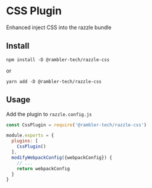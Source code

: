 # CSS Plugin

Enhanced inject CSS into the razzle bundle

## Install

```
npm install -D @rambler-tech/razzle-css
```

or

```
yarn add -D @rambler-tech/razzle-css
```

## Usage

Add the plugin to `razzle.config.js`

```js
const CssPlugin = require('@rambler-tech/razzle-css')

module.exports = {
  plugins: [
    CssPlugin()
  ],
  modifyWebpackConfig({webpackConfig}) {
    // ...
    return webpackConfig
  }
}
```
